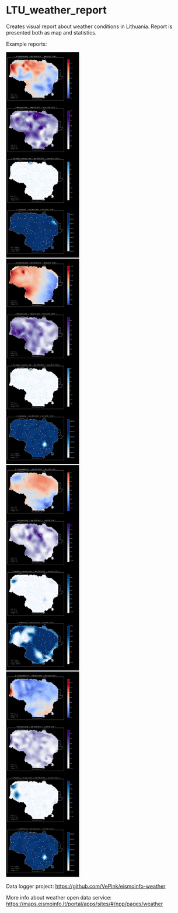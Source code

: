 # LTU_weather_report
Creates visual report about weather conditions in Lithuania. Report is presented both as map and statistics.

Example reports:

<div class="row">
  <div class="column">
    <img src="/images/Report_20211017_1400.png" width="200"/>
  </div>
  <div class="column">
    <img src="/images/Report_20211015_1100.png" width="200"/>
  </div>
  <div class="column">
    <img src="/images/Report_20211013_0600.png" width="200"/>
  </div>
  <div class="column">
    <img src="/images/Report_20211016_0700.png" width="200"/>
  </div>
</div>

Data logger project:
https://github.com/VePink/eismoinfo-weather

More info about weather open data service: https://maps.eismoinfo.lt/portal/apps/sites/#/npp/pages/weather
